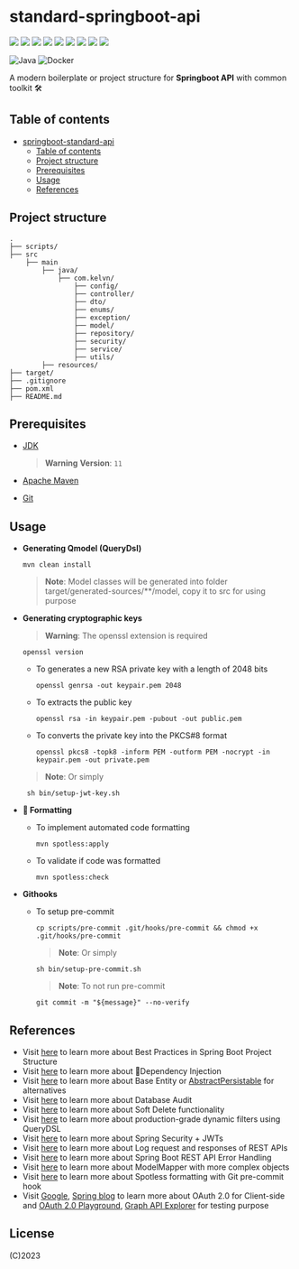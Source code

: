 # standard-springboot-api

[![](https://img.shields.io/badge/framework-springboot-success.svg?logo=springboot)](https://spring.io/projects/spring-boot)
[![](https://img.shields.io/badge/database-mysql-9cf.svg?logo=mysql)](https://www.mysql.com/)
[![](https://img.shields.io/badge/orm-hibernate-yellowgreen.svg?logo=hibernate)](https://hibernate.org/)
[![](https://img.shields.io/badge/server-tomcat-yellow.svg?logo=apachetomcat)](https://tomcat.apache.org/)
[![](https://img.shields.io/badge/management-maven-red.svg?logo=apachemaven)](https://docs.spring.io/spring-security/reference/)
[![](https://img.shields.io/badge/documentation-swagger-brightgreen.svg?logo=swagger)](https://swagger.io/)
[![](https://img.shields.io/badge/version--control-github-critical.svg?logo=git)](https://git-scm.com/)
[![](https://img.shields.io/badge/auth-spring%20security-success.svg?logo=springsecurity)](https://docs.spring.io/spring-security/reference/)
[![](https://img.shields.io/badge/integrity-JWT-inactive.svg?logo=jsonwebtokens)](https://jwt.io/)

![Java](https://img.shields.io/badge/java-%23ED8B00.svg?style=for-the-badge&logo=openjdk&logoColor=white)
![Docker](https://img.shields.io/badge/docker-%230db7ed.svg?style=for-the-badge&logo=docker&logoColor=white)

A modern boilerplate or project structure for **Springboot API** with common toolkit 🛠 

## Table of contents

- [springboot-standard-api](#springboot-standard-api)
    - [Table of contents](#table-of-contents)
    - [Project structure](#project-structure)
    - [Prerequisites](#prerequisites)
    - [Usage](#usage)
    - [References](#references)

## Project structure

```shell
.
├── scripts/
├── src
    ├── main
        ├── java/
            ├── com.kelvn/
                ├── config/
                ├── controller/
                ├── dto/
                ├── enums/
                ├── exception/
                ├── model/
                ├── repository/
                ├── security/
                ├── service/
                ├── utils/
        ├── resources/
├── target/
├── .gitignore
├── pom.xml
├── README.md
```

## Prerequisites

- [JDK](https://www.oracle.com/fr/java/technologies/javase/jdk11-archive-downloads.html)

  > **Warning** **Version**: `11`

- [Apache Maven](https://maven.apache.org/download.cgi)

- [Git](https://git-scm.com/)

## Usage

- **Generating Qmodel (QueryDsl)**

    ```shell
    mvn clean install
    ```
  > **Note**: Model classes will be generated into folder target/generated-sources/**/model, copy it to src for using purpose

- **Generating cryptographic keys**

  > **Warning**: The openssl extension is required
  ```shell
  openssl version
  ```

  - To generates a new RSA private key with a length of 2048 bits

    ```shell
    openssl genrsa -out keypair.pem 2048
    ```

  - To extracts the public key
    ```shell
    openssl rsa -in keypair.pem -pubout -out public.pem
    ```

  - To converts the private key into the PKCS#8 format
    ```shell
    openssl pkcs8 -topk8 -inform PEM -outform PEM -nocrypt -in keypair.pem -out private.pem
    ```

  > **Note**: Or simply
   ```shell
    sh bin/setup-jwt-key.sh
  ```
  
- **💅 Formatting**

    - To implement automated code formatting

      ```shell
      mvn spotless:apply
      ```
      
    - To validate if code was formatted

      ```shell
      mvn spotless:check
      ```
      
- **Githooks**

  - To setup pre-commit

    ```shell
    cp scripts/pre-commit .git/hooks/pre-commit && chmod +x .git/hooks/pre-commit
    ```
    
    > **Note**: Or simply
    ```shell
    sh bin/setup-pre-commit.sh
    ```
    
    > **Note**: To not run pre-commit
    ```shell
    git commit -m "${message}" --no-verify
    ```
> 
  

## References

- Visit [here](https://medium.com/thefreshwrites/best-practices-in-spring-boot-project-structure-2986adb290) to learn more about Best Practices in Spring Boot Project Structure
- Visit [here](https://medium.com/@miguelangelperezdiaz444/dependency-injection-in-spring-constructor-property-or-setter-which-one-should-i-choose-d38be824c8c1) to learn more about 💉Dependency Injection
- Visit [here](https://medium.com/@kouomeukevin/create-a-base-entity-with-jpa-8adb35d2b7a3) to learn more about Base Entity or [AbstractPersistable](https://www.springbyexample.org/examples/spring-data-jpa-auditing-code-example.html) for alternatives
- Visit [here](https://medium.com/javarevisited/what-is-database-audit-and-how-to-audit-a-database-using-a-spring-boot-application-11a08170e687) to learn more about Database Audit
- Visit [here](https://levelup.gitconnected.com/spring-boot-soft-delete-functionality-with-hibernate-f5ee8c24c99f) to learn more about Soft Delete functionality
- Visit [here](https://medium.com/javarevisited/dynamic-query-predicate-generation-using-springboot-and-querydsl-fdb0d5d3555b) to learn more about production-grade dynamic filters using QueryDSL
- Visit [here](https://thomasandolf.medium.com/spring-security-jwts-getting-started-ebdb4e4f1dd1) to learn more about Spring Security + JWTs
- Visit [here](https://medium.com/@ankithahjpgowda/log-request-and-responses-of-rest-apis-in-springboot-c13f9bc7903f) to learn more about Log request and responses of REST APIs
- Visit [here](https://www.toptal.com/java/spring-boot-rest-api-error-handling) to learn more about Spring Boot REST API Error Handling
- Visit [here](https://ultimate.systems/web/blog/how-to-use-modelmapper-with-more-complex-objects-in-spring-boot-java) to learn more about ModelMapper with more complex objects
- Visit [here](https://medium.com/@mmessell/apply-spotless-formatting-with-git-pre-commit-hook-1c484ea68c34) to learn more about Spotless formatting with Git pre-commit hook
- Visit [Google](https://developers.google.com/identity/sign-in/web/backend-auth), [Spring blog](https://spring.io/blog/2018/03/06/using-spring-security-5-to-integrate-with-oauth-2-secured-services-such-as-facebook-and-github) to learn more about OAuth 2.0 for Client-side and [OAuth 2.0 Playground](https://developers.google.com/oauthplayground/), [Graph API Explorer](https://developers.facebook.com/tools/explorer) for testing purpose

## License

(C)2023